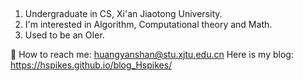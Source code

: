 ## 
1. Undergraduate in CS, Xi'an Jiaotong University.
2. I'm interested in Algorithm, Computational theory and Math.
3. Used to be an OIer.

📧 How to reach me: huangyanshan@stu.xjtu.edu.cn
Here is my blog: https://hspikes.github.io/blog_Hspikes/
